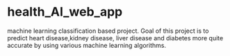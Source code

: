 # health_AI_web_app
machine learning classification based project.
Goal of this project is to predict heart disease,kidney disease, liver disease and diabetes more quite accurate by using various machine learning algorithms.
